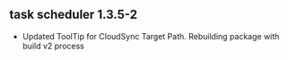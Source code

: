## task scheduler 1.3.5-2

* Updated ToolTip for CloudSync Target Path. Rebuilding package with build v2 process
